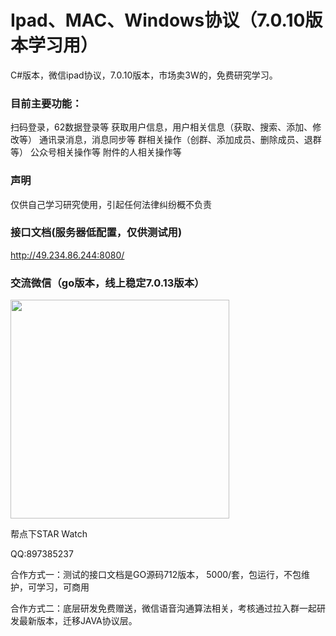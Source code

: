 # Ipad、MAC、Windows协议（7.0.10版本学习用）

C#版本，微信ipad协议，7.0.10版本，市场卖3W的，免费研究学习。

### 目前主要功能：
扫码登录，62数据登录等
获取用户信息，用户相关信息（获取、搜索、添加、修改等）
通讯录消息，消息同步等
群相关操作（创群、添加成员、删除成员、退群等）
公众号相关操作等
附件的人相关操作等

### 声明
仅供自己学习研究使用，引起任何法律纠纷概不负责

### 接口文档(服务器低配置，仅供测试用)
<a href="http://49.234.86.244:8080/" target="_blank">http://49.234.86.244:8080/</a>

### 交流微信（go版本，线上稳定7.0.13版本）
 <img src="http://47.98.226.166:81/0.jpg" width = "350" height = "350" alt="" align=center />

 
帮点下STAR Watch

QQ:897385237

合作方式一：测试的接口文档是GO源码712版本，  5000/套，包运行，不包维护，可学习，可商用

合作方式二：底层研发免费赠送，微信语音沟通算法相关，考核通过拉入群一起研发最新版本，迁移JAVA协议层。




